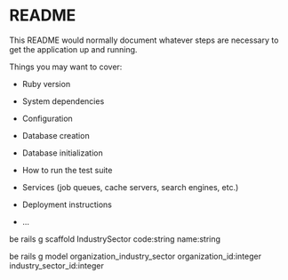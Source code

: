 # README

This README would normally document whatever steps are necessary to get the
application up and running.

Things you may want to cover:

* Ruby version

* System dependencies

* Configuration

* Database creation

* Database initialization

* How to run the test suite

* Services (job queues, cache servers, search engines, etc.)

* Deployment instructions

* ...

be rails g scaffold IndustrySector code:string name:string

be rails g model organization_industry_sector organization_id:integer industry_sector_id:integer